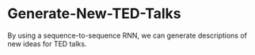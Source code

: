 # Generate-New-TED-Talks
By using a sequence-to-sequence RNN, we can generate descriptions of new ideas for TED talks.
